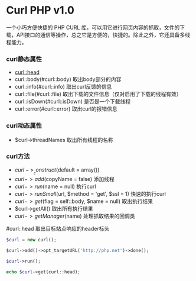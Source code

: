 # Curl PHP v1.0
一个小巧方便快捷的 PHP CURL 库，可以用它进行网页内容的抓取，文件的下载，API接口的通信等操作，总之它是方便的，快捷的。除此之外，它还具备多线程能力。

### curl静态属性
- [curl::head](#curlhead)
- curl::body(#curl::body)  取出body部分的内容
- curl::info(#curl::info)  取出curl反馈的信息
- curl::file(#curl::file)  取出下载的文件信息（仅对启用了下载的线程有效）
- curl::isDown(#curl::isDown)  是否是一个下载线程
- curl::error(#curl::error)   取出curl的报错信息

### curl动态属性
- $curl->threadNames  取出所有线程的名称

### curl方法
- $curl->__construct($default = array())
- $curl->add($copyName = false) 添加线程
- $curl->run($name = null) 执行curl
- $curl->runSmall($url, $method = 'get', $ssl = 1) 快速的执行curl
- $curl->get($flag = self::body, $name = null) 取出执行结果
- $curl->getAll() 取出所有执行结果
- $curl->getManager($name) 处理抓取结果的回调类


#curl::head
取出目标站点响应的header标头
```php
$curl = new curl();

$curl->add()->opt_targetURL('http://php.net')->done();

$curl->run();

echo $curl->get(curl::head);
```
